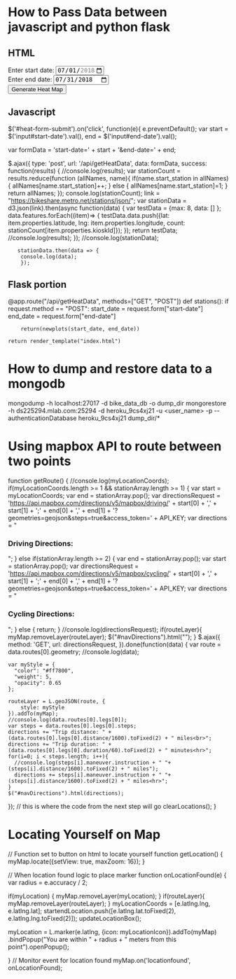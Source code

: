 
# How to Pass Data between javascript and python flask
## HTML
<form  action="" method="post">
  <div>
    <label for="start">Enter start date:</label>
    <input type="date" id="start-date" name="start-date" min="2018-07-01" max="2018-08-31" value="2018-07-01">
  </div>
  <div>
    <label for="end">Enter end date:</label>
    <input type="date" id="end-date" name="end-date" min="2018-07-02" value="2018-07-31">
  </div>
  <div>
    <input id="heat-form-submit" type="submit" value="Generate Heat Map" />
    <!-- <input type='button' id='genHeatMap' class='btn btn-primary btn-xs' onclick='genHeatMap()' value='Generate Heat Map'> -->
  </div>
</form> 

## Javascript
$('#heat-form-submit').on('click', function(e){
  e.preventDefault();
  var start = $('input#start-date').val(),
       end = $('input#end-date').val();
  
  var formData = 'start-date=' + start + '&end-date=' + end;

   $.ajax({
     type: 'post',
     url: '/api/getHeatData',
     data: formData,
     success: function(results) {
       //console.log(results);
       var stationCount = results.reduce(function (allNames, name){
        if(name.start_station in allNames) {
          allNames[name.start_station]++;
        }
        else {
          allNames[name.start_station]=1;
        }
        return allNames;
       });
       console.log(stationCount);
       link = "https://bikeshare.metro.net/stations/json/";
       var stationData = d3.json(link).then(async function(data) {
        var testData = {max: 8,
                        data: []
                      };
        data.features.forEach((item)=> {
          testData.data.push({lat: item.properties.latitude, lng: item.properties.longitude, count: stationCount[item.properties.kioskId]});
        });
        return testData;
        //console.log(results);
       });
       //console.log(stationData);

       stationData.then(data => {
        console.log(data);
        });

## Flask portion
@app.route("/api/getHeatData", methods=["GET", "POST"])
def stations():
	if request.method == "POST":
		start_date = request.form["start-date"]
		end_date = request.form["end-date"]

		return(newplots(start_date, end_date))
		
	return render_template("index.html")

# How to dump and restore data to a mongodb
mongodump -h localhost:27017 -d bike_data_db -o dump_dir
mongorestore -h ds225294.mlab.com:25294 -d heroku_9cs4xj21 -u <user_name> -p <password> --authenticationDatabase heroku_9cs4xj21 dump_dir/*

# Using mapbox API to route between two points
function getRoute() {
  //console.log(myLocationCoords);
  if(myLocationCoords.length >= 1 && stationArray.length >= 1) {
    var start = myLocationCoords;
    var end = stationArray.pop();
    var directionsRequest = 'https://api.mapbox.com/directions/v5/mapbox/driving/' + start[0] + ',' + start[1] + ';' + end[0] + ',' + end[1] + '?geometries=geojson&steps=true&access_token=' + API_KEY;
    var directions = "<h3>Driving Directions:</h3>";
  }
  else if(stationArray.length >= 2) {
    var end = stationArray.pop();
    var start = stationArray.pop();
    var directionsRequest = 'https://api.mapbox.com/directions/v5/mapbox/cycling/' + start[0] + ',' + start[1] + ';' + end[0] + ',' + end[1] + '?geometries=geojson&steps=true&access_token=' + API_KEY;
    var directions = "<h3>Cycling Directions:</h3>";
  }
  else {
    return;
  } 
  //console.log(directionsRequest);
  if(routeLayer){
    myMap.removeLayer(routeLayer);
    $("#navDirections").html("");
  }
  $.ajax({
    method: 'GET',
    url: directionsRequest,
  }).done(function(data) {
    var route = data.routes[0].geometry;
    //console.log(data);
    
    var myStyle = {
      "color": "#ff7800",
      "weight": 5,
      "opacity": 0.65
    };
  
    routeLayer = L.geoJSON(route, {
        style: myStyle
    }).addTo(myMap);
    //console.log(data.routes[0].legs[0]);
    var steps = data.routes[0].legs[0].steps;
    directions += "Trip distance: " + (data.routes[0].legs[0].distance/1600).toFixed(2) + " miles<br>";
    directions += "Trip duration: " + (data.routes[0].legs[0].duration/60).toFixed(2) + " minutes<hr>";
    for(i=0; i < steps.length; i++){
      //console.log(steps[i].maneuver.instruction + " "+ (steps[i].distance/1600).toFixed(2) + " miles");
      directions += steps[i].maneuver.instruction + " "+ (steps[i].distance/1600).toFixed(2) + " miles<hr>";
    }
    $("#navDirections").html(directions);
  });
  // this is where the code from the next step will go
  clearLocations();
}

# Locating Yourself on Map
// Function set to button on html to locate yourself
function getLocation() {
  myMap.locate({setView: true, maxZoom: 16});
}

// When location found logic to place marker
function onLocationFound(e) {
  var radius = e.accuracy / 2;

  if(myLocation) {
    myMap.removeLayer(myLocation);
  }
  if(routeLayer){
    myMap.removeLayer(routeLayer);
  }
  myLocationCoords = [e.latlng.lng, e.latlng.lat];
  startendLocation.push([e.latlng.lat.toFixed(2), e.latlng.lng.toFixed(2)]);
  updateLocationBox();

  myLocation = L.marker(e.latlng, {icon: myLocationIcon}).addTo(myMap)
      .bindPopup("You are within " + radius + " meters from this point").openPopup();

}
// Monitor event for location found
myMap.on('locationfound', onLocationFound);
